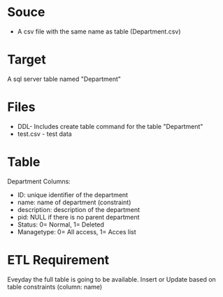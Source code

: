 # Souce
- A csv file with the same name as table (Department.csv)
# Target
A sql server table named "Department"
# Files
- DDL- Includes create table command for the table "Department"
- test.csv - test data
# Table
Department
Columns:
- ID: unique identifier of the department
- name: name of department (constraint)
- description: description of the department
- pid: NULL if there is no parent department
- Status: 0= Normal, 1= Deleted
- Managetype: 0= All access, 1= Acces list
# ETL Requirement
Eveyday the full table is going to be available. Insert or Update based on table constraints (column: name)
